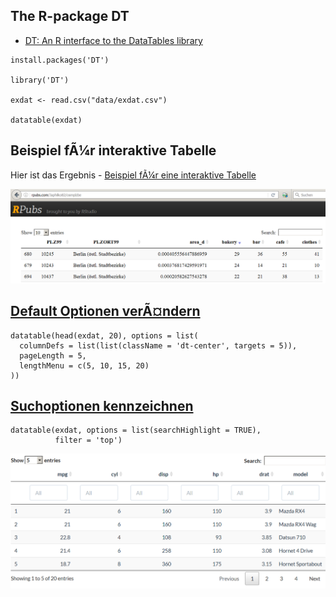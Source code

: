 The R-package DT
----------------

-   [DT: An R interface to the DataTables
    library](https://rstudio.github.io/DT/)

<!-- -->

    install.packages('DT')

    library('DT')

    exdat <- read.csv("data/exdat.csv")

    datatable(exdat)

Beispiel fÃ¼r interaktive Tabelle
---------------------------------

Hier ist das Ergebnis - [Beispiel fÃ¼r eine interaktive
Tabelle](http://rpubs.com/Japhilko82/osmplzbe)

![](https://raw.githubusercontent.com/Japhilko/RInterfaces/master/slides/figure/RpubsPLZBer.PNG)

[Default Optionen verÃ¤ndern](http://rstudio.github.io/DT/options.html)
-----------------------------------------------------------------------

    datatable(head(exdat, 20), options = list(
      columnDefs = list(list(className = 'dt-center', targets = 5)),
      pageLength = 5,
      lengthMenu = c(5, 10, 15, 20)
    ))

[Suchoptionen kennzeichnen](http://rstudio.github.io/DT/006-highlight.html)
---------------------------------------------------------------------------

    datatable(exdat, options = list(searchHighlight = TRUE), 
              filter = 'top')

![](https://raw.githubusercontent.com/Japhilko/RInterfaces/master/slides/figure/tbHighlsearch.PNG)
